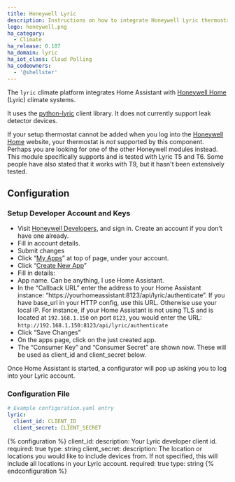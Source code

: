```yaml
---
title: Honeywell Lyric
description: Instructions on how to integrate Honeywell Lyric thermostats within Home Assistant.
logo: honeywell.png
ha_category:
  - Climate
ha_release: 0.107
ha_domain: lyric
ha_iot_class: Cloud Polling
ha_codeowners:
  - '@shellster'
---
```


The `lyric` climate platform integrates Home Assistant with [Honeywell Home](https://developer.honeywellhome.com/) (Lyric) climate systems.  

It uses the [python-lyric](https://github.com/bramkragten/python-lyric) client library. It does not currently support leak detector devices.

If your setup thermostat cannot be added when you log into the [Honeywell Home](https://developer.honeywellhome.com/) website, your thermostat is _not_ supported by this component.  Perhaps you are looking for one of the other Honeywell modules instead. This module specifically supports and is tested with Lyric T5 and T6. Some people have also stated that it works with T9, but it hasn't been extensively tested.

## Configuration

### Setup Developer Account and Keys

- Visit [Honeywell Developers](http://developer.honeywell.com/), and sign in. Create an account if you don’t have one already.
- Fill in account details.
- Submit changes
- Click “[My Apps](http://developer.honeywell.com/user/me/apps)” at top of page, under your account.
- Click “[Create New App](http://developer.honeywell.com/user/me/apps/add)”
- Fill in details:
- App name. Can be anything, I use Home Assistant.
- In the “Callback URL” enter the address to your Home Assistant instance: “https://yourhomeassistant:8123/api/lyric/authenticate”. If you have base_url in your HTTP config, use this URL. Otherwise use your local IP. For instance, if your Home Assistant is not using TLS and is located at `192.168.1.150` on port `8123`, you would enter the URL: `http://192.168.1.150:8123/api/lyric/authenticate`
- Click “Save Changes”
- On the apps page, click on the just created app.
- The “Consumer Key” and “Consumer Secret” are shown now. These will be used as client_id and client_secret below.

Once Home Assistant is started, a configurator will pop up asking you to log into your Lyric account.

### Configuration File

```yaml
# Example configuration.yaml entry
lyric:
  client_id: CLIENT_ID
  client_secret: CLIENT_SECRET
```


{% configuration %}
client_id:
  description: Your Lyric developer client id.
  required: true
  type: string
client_secret:
  description: The location or locations you would like to include devices from. If not specified, this will include all locations in your Lyric account.
  required: true
  type: string
{% endconfiguration %}
